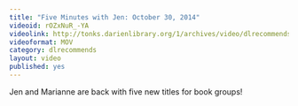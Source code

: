 ```yaml
---
title: "Five Minutes with Jen: October 30, 2014"
videoid: rOZxNuR_-YA
videolink: http://tonks.darienlibrary.org/1/archives/video/dlrecommends/20141030_five_minutes_jen.mov
videoformat: MOV
category: dlrecommends
layout: video
published: yes
---
```


Jen and Marianne are back with five new titles for book groups!